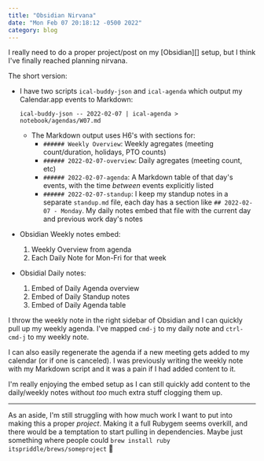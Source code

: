 ```yaml
---
title: "Obsidian Nirvana"
date: "Mon Feb 07 20:18:12 -0500 2022"
category: blog
---
```


I really need to do a proper project/post on my [Obsidian][] setup, but I
think I've finally reached planning nirvana.

The short version:

- I have two scripts `ical-buddy-json` and `ical-agenda` which output my
  Calendar.app events to Markdown:
    ```
    ical-buddy-json -- 2022-02-07 | ical-agenda > notebook/agendas/W07.md
    ```

  - The Markdown output uses H6's with sections for:
    - `###### Weekly Overview`: Weekly agregates (meeting count/duration,
      holidays, PTO counts)
    - `###### 2022-02-07-overview`: Daily agregates (meeting count, etc)
    - `###### 2022-02-07-agenda`: A Markdown table of that day's events,
      with the time _between_ events explicitly listed
    - `###### 2022-02-07-standup`: I keep my standup notes in a separate
      `standup.md` file, each day has a section like `## 2022-02-07 - Monday`.
      My daily notes embed that file with the current day and previous work
      day's notes
- Obsidian Weekly notes embed:
  1. Weekly Overview from agenda
  2. Each Daily Note for Mon-Fri for that week
- Obsidial Daily notes:
  1. Embed of Daily Agenda overview
  2. Embed of Daily Standup notes
  3. Embed of Daily Agenda table

I throw the weekly note in the right sidebar of Obsidian and I can quickly
pull up my weekly agenda. I've mapped `cmd-j` to my daily note and
`ctrl-cmd-j` to my weekly note.

I can also easily regenerate the agenda if a new meeting gets added to my
calendar (or if one is canceled). I was previously writing the weekly note
with my Markdown script and it was a pain if I had added content to it.

I'm really enjoying the embed setup as I can still quickly add content to the
daily/weekly notes without _too_ much extra stuff clogging them up.

---

As an aside, I'm still struggling with how much work I want to put into making
this a proper _project_. Making it a full Rubygem seems overkill, and there
would be a temptation to start pulling in dependencies. Maybe just something
where people could `brew install ruby itspriddle/brews/someproject` 🤔

[1]: https://obsidian.md/

